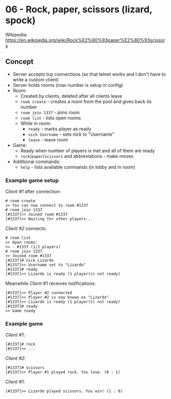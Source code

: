 # 06 - Rock, paper, scissors (lizard, spock)
Wikipedia: https://en.wikipedia.org/wiki/Rock%E2%80%93paper%E2%80%93scissors

## Concept 
- Server accepts tcp connections (so that telnet works and I don't have to write a custom client)
- Server holds rooms (max number is setup in config)
- Room:
  - Created by clients, deleted after all clients leave
  - `room create` - creates a room from the pool and gives back its number
  - `room join 1337` - joins room
  - `room list` - lists open rooms
  - While in room:
    - `ready` - marks player as ready
    - `nick Username` - sets nick to "Username"
    - `leave` - leave room
- Game:
  - Ready when number of players is met and all of them are ready
  - `rock`/`paper`/`scissors` and abbreviations - make moves
- Additional commands:
  - `help` - lists available commands (in lobby and in room)

### Example game setup
*Client #1* after connection:
```
# room create
>> You can now connect to room #1337
# room join 1337
[#1337]>> Joined room #1337
[#1337]>> Waiting for other players...
```
*Client #2* connects:
```
# room list
>> Open rooms:
>> - #1337 (1/2 players)
# room join 1337
>> Joined room #1337
[#1337]# nick Lizardo
[#1337]>> Username set to "Lizardo"
[#1337]# ready
[#1337]>> Lizardo is ready (1 player(s) not ready)
```

Meanwhile *Client #1* receives notifications:
```
[#1337]>> Player #2 connected
[#1337]>> Player #2 is now known as "Lizardo"
[#1337]>> Lizardo is ready (1 player(s) not ready)
[#1337]# ready
>> Game ready
```

### Example game
*Client #1*:
```
[#1337]# rock
[#1337]>> ...
```
*Client #2*:
```
[#1337]# scissors
[#1337]>> Player #1 played rock. You lose. (0 : 1)
```
*Client #1*:
```
[#1337]>> Lizardo played scissors. You win! (1 : 0)
```
